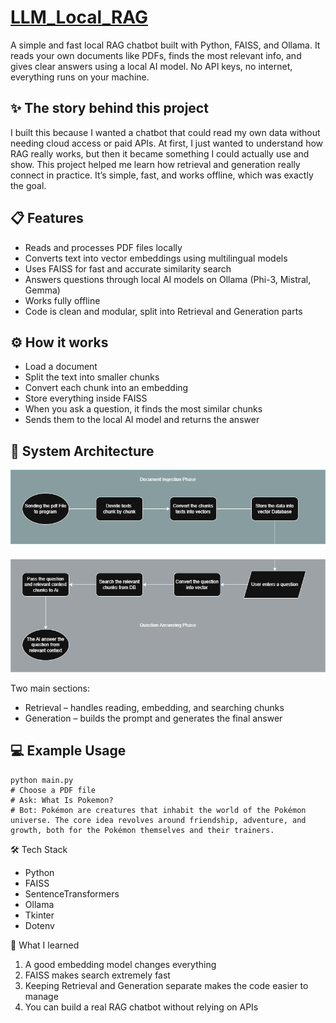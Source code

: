 # [LLM_Local_RAG](https://github.com/YandLim/Local-RAG)
A simple and fast local RAG chatbot built with Python, FAISS, and Ollama.
It reads your own documents like PDFs, finds the most relevant info, and gives clear answers using a local AI model.
No API keys, no internet, everything runs on your machine.

## ✨ The story behind this project
I built this because I wanted a chatbot that could read my own data without needing cloud access or paid APIs.
At first, I just wanted to understand how RAG really works, but then it became something I could actually use and show.
This project helped me learn how retrieval and generation really connect in practice.
It’s simple, fast, and works offline, which was exactly the goal.

## 📋 Features
- Reads and processes PDF files locally
- Converts text into vector embeddings using multilingual models
- Uses FAISS for fast and accurate similarity search
- Answers questions through local AI models on Ollama (Phi-3, Mistral, Gemma)
- Works fully offline
- Code is clean and modular, split into Retrieval and Generation parts

## ⚙️ How it works
- Load a document
- Split the text into smaller chunks
- Convert each chunk into an embedding
- Store everything inside FAISS
- When you ask a question, it finds the most similar chunks
- Sends them to the local AI model and returns the answer
  
## 🧩 System Architecture
![Architecture](Diagram/Local_RAG.png)

Two main sections:
- Retrieval – handles reading, embedding, and searching chunks
- Generation – builds the prompt and generates the final answer

## 💻 Example Usage
```
python main.py
# Choose a PDF file
# Ask: What Is Pokemon?
# Bot: Pokémon are creatures that inhabit the world of the Pokémon universe. The core idea revolves around friendship, adventure, and growth, both for the Pokémon themselves and their trainers.
```

🛠️ Tech Stack
- Python
- FAISS
- SentenceTransformers
- Ollama
- Tkinter
- Dotenv

🫡 What I learned
1. A good embedding model changes everything
2. FAISS makes search extremely fast
3. Keeping Retrieval and Generation separate makes the code easier to manage
4. You can build a real RAG chatbot without relying on APIs

